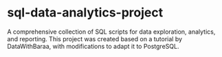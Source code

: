 # sql-data-analytics-project
A comprehensive collection of SQL scripts for data exploration, analytics, and reporting.
This project was created based on a tutorial by DataWithBaraa, with modifications to adapt it to PostgreSQL.
